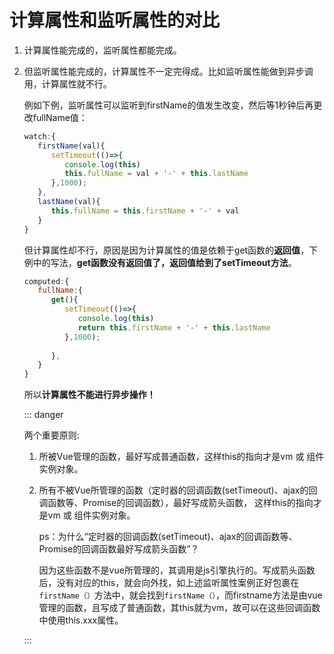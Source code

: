 # 计算属性和监听属性的对比

1. 计算属性能完成的，监听属性都能完成。

2. 但监听属性能完成的，计算属性不一定完得成。比如监听属性能做到异步调用，计算属性就不行。

   例如下例，监听属性可以监听到firstName的值发生改变，然后等1秒钟后再更改fullName值：

   ```js
   watch:{
      firstName(val){
         setTimeout(()=>{
            console.log(this)
            this.fullName = val + '-' + this.lastName
         },1000);
      },
      lastName(val){
         this.fullName = this.firstName + '-' + val
      }
   }
   ```

   但计算属性却不行，原因是因为计算属性的值是依赖于get函数的**返回值**，下例中的写法，**get函数没有返回值了，返回值给到了setTimeout方法**。

   ```js
   computed:{
      fullName:{
         get(){
            setTimeout(()=>{
               console.log(this)
               return this.firstName + '-' + this.lastName
            },1000);
            
         },
      }
   }
   ```

   所以**计算属性不能进行异步操作！**

   ::: danger

   两个重要原则:

   1. 所被Vue管理的函数，最好写成普通函数，这样this的指向才是vm 或 组件实例对象。

   2. 所有不被Vue所管理的函数（定时器的回调函数(setTimeout)、ajax的回调函数等、Promise的回调函数），最好写成箭头函数， 这样this的指向才是vm 或 组件实例对象。

      ps：为什么“定时器的回调函数(setTimeout)、ajax的回调函数等、Promise的回调函数最好写成箭头函数”？

      因为这些函数不是vue所管理的，其调用是js引擎执行的。写成箭头函数后，没有对应的this，就会向外找，如上述监听属性案例正好包裹在`firstName（）`方法中，就会找到`firstName（）`，而firstname方法是由vue管理的函数，且写成了普通函数，其this就为vm，故可以在这些回调函数中使用this.xxx属性。

   ::: 

   

   